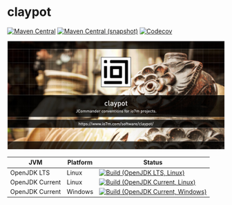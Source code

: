 claypot
===

[![Maven Central](https://img.shields.io/maven-central/v/com.io7m.claypot/com.io7m.claypot.svg?style=flat-square)](http://search.maven.org/#search%7Cga%7C1%7Cg%3A%22com.io7m.claypot%22)
[![Maven Central (snapshot)](https://img.shields.io/nexus/s/https/s01.oss.sonatype.org/com.io7m.claypot/com.io7m.claypot.svg?style=flat-square)](https://s01.oss.sonatype.org/content/repositories/snapshots/com/io7m/claypot/)
[![Codecov](https://img.shields.io/codecov/c/github/io7m/claypot.svg?style=flat-square)](https://codecov.io/gh/io7m/claypot)

![claypot](./src/site/resources/claypot.jpg?raw=true)

| JVM             | Platform | Status |
|-----------------|----------|--------|
| OpenJDK LTS     | Linux    | [![Build (OpenJDK LTS, Linux)](https://img.shields.io/github/workflow/status/io7m/claypot/main-openjdk_lts-linux)](https://github.com/io7m/claypot/actions?query=workflow%3Amain-openjdk_lts-linux) |
| OpenJDK Current | Linux    | [![Build (OpenJDK Current, Linux)](https://img.shields.io/github/workflow/status/io7m/claypot/main-openjdk_current-linux)](https://github.com/io7m/claypot/actions?query=workflow%3Amain-openjdk_current-linux)
| OpenJDK Current | Windows  | [![Build (OpenJDK Current, Windows)](https://img.shields.io/github/workflow/status/io7m/claypot/main-openjdk_current-windows)](https://github.com/io7m/claypot/actions?query=workflow%3Amain-openjdk_current-windows)

